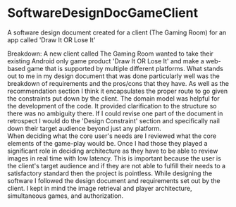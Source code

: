 # SoftwareDesignDocGameClient
A software design document created for a client (The Gaming Room) for an app called 'Draw It OR Lose It'

Breakdown:
A new client called The Gaming Room wanted to take their existing Android only game product 'Draw It OR Lose It' and make a web-based game that is supported by multiple different platforms.
What stands out to me in my design document that was done particularly well was the breakdown of requirements and the pros/cons that they have. As well as the recommendation section I think it encapsulates the proper route to go given the constraints put down by the client.
The domain model was helpful for the development of the code. It provided clarification to the structure so there was no ambiguity there. 
If I could revise one part of the document in retrospect I would do the 'Design Constraint' section and specifically nail down their target audience beyond just any platform.   
When deciding what the core user's needs are I reviewed what the core elements of the game-play would be. Once I had those they played a significant role in deciding architecture as they have to be able to review images in real time with low latency. This is important because the user is the client's target audience and if they are not able to fulfill their needs to a satisfactory standard then the project is pointless.
While designing the software I followed the design document and requirements set out by the client. I kept in mind the image retrieval and player architecture, simultaneous games, and authorization. 

